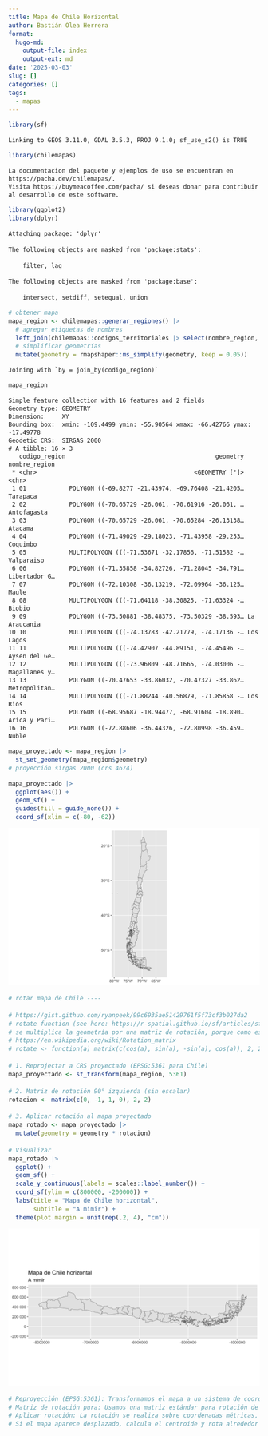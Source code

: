 ```yaml
---
title: Mapa de Chile Horizontal
author: Bastián Olea Herrera
format:
  hugo-md:
    output-file: index
    output-ext: md
date: '2025-03-03'
slug: []
categories: []
tags:
  - mapas
---
```



``` r
library(sf)
```

    Linking to GEOS 3.11.0, GDAL 3.5.3, PROJ 9.1.0; sf_use_s2() is TRUE

``` r
library(chilemapas)
```

    La documentacion del paquete y ejemplos de uso se encuentran en https://pacha.dev/chilemapas/.
    Visita https://buymeacoffee.com/pacha/ si deseas donar para contribuir al desarrollo de este software.

``` r
library(ggplot2)
library(dplyr)
```


    Attaching package: 'dplyr'

    The following objects are masked from 'package:stats':

        filter, lag

    The following objects are masked from 'package:base':

        intersect, setdiff, setequal, union

``` r
# obtener mapa
mapa_region <- chilemapas::generar_regiones() |>
  # agregar etiquetas de nombres
  left_join(chilemapas::codigos_territoriales |> select(nombre_region, codigo_region) |> distinct()) |> 
  # simplificar geometrías
  mutate(geometry = rmapshaper::ms_simplify(geometry, keep = 0.05))
```

    Joining with `by = join_by(codigo_region)`

``` r
mapa_region
```

    Simple feature collection with 16 features and 2 fields
    Geometry type: GEOMETRY
    Dimension:     XY
    Bounding box:  xmin: -109.4499 ymin: -55.90564 xmax: -66.42766 ymax: -17.49778
    Geodetic CRS:  SIRGAS 2000
    # A tibble: 16 × 3
       codigo_region                                          geometry nombre_region
     * <chr>                                            <GEOMETRY [°]> <chr>        
     1 01            POLYGON ((-69.8277 -21.43974, -69.76408 -21.4205… Tarapaca     
     2 02            POLYGON ((-70.65729 -26.061, -70.61916 -26.061, … Antofagasta  
     3 03            POLYGON ((-70.65729 -26.061, -70.65284 -26.13138… Atacama      
     4 04            POLYGON ((-71.49029 -29.18023, -71.43958 -29.253… Coquimbo     
     5 05            MULTIPOLYGON (((-71.53671 -32.17856, -71.51582 -… Valparaiso   
     6 06            POLYGON ((-71.35858 -34.82726, -71.28045 -34.791… Libertador G…
     7 07            POLYGON ((-72.10308 -36.13219, -72.09964 -36.125… Maule        
     8 08            MULTIPOLYGON (((-71.64118 -38.30825, -71.63324 -… Biobio       
     9 09            POLYGON ((-73.50881 -38.48375, -73.50329 -38.593… La Araucania 
    10 10            MULTIPOLYGON (((-74.13783 -42.21779, -74.17136 -… Los Lagos    
    11 11            MULTIPOLYGON (((-74.42907 -44.89151, -74.45496 -… Aysen del Ge…
    12 12            MULTIPOLYGON (((-73.96809 -48.71665, -74.03006 -… Magallanes y…
    13 13            POLYGON ((-70.47653 -33.86032, -70.47327 -33.862… Metropolitan…
    14 14            MULTIPOLYGON (((-71.88244 -40.56879, -71.85858 -… Los Rios     
    15 15            POLYGON ((-68.95687 -18.94477, -68.91604 -18.890… Arica y Pari…
    16 16            POLYGON ((-72.88606 -36.44326, -72.80998 -36.459… Nuble        

``` r
mapa_proyectado <- mapa_region |> 
  st_set_geometry(mapa_region$geometry)
# proyección sirgas 2000 (crs 4674)
```

``` r
mapa_proyectado |> 
  ggplot(aes()) +
  geom_sf() +
  guides(fill = guide_none()) +
  coord_sf(xlim = c(-80, -62))
```

<img src="mapa_chile_horizontal.markdown_strict_files/figure-markdown_strict/unnamed-chunk-3-1.png" width="768" />

``` r
# rotar mapa de Chile ----

# https://gist.github.com/ryanpeek/99c6935ae51429761f5f73cf3b027da2
# rotate function (see here: https://r-spatial.github.io/sf/articles/sf3.html#affine-transformations
# se multiplica la geometría por una matriz de rotación, porque como es un mapa está en espacio euclideano
# https://en.wikipedia.org/wiki/Rotation_matrix
# rotate <- function(a) matrix(c(cos(a), sin(a), -sin(a), cos(a)), 2, 2) #debiese definirse así, pero sale deformado

# 1. Reprojectar a CRS proyectado (EPSG:5361 para Chile)
mapa_proyectado <- st_transform(mapa_region, 5361)

# 2. Matriz de rotación 90° izquierda (sin escalar)
rotacion <- matrix(c(0, -1, 1, 0), 2, 2)

# 3. Aplicar rotación al mapa proyectado
mapa_rotado <- mapa_proyectado |> 
  mutate(geometry = geometry * rotacion)

# Visualizar
mapa_rotado |> 
  ggplot() +
  geom_sf() +
  scale_y_continuous(labels = scales::label_number()) +
  coord_sf(ylim = c(800000, -200000)) +
  labs(title = "Mapa de Chile horizontal",
       subtitle = "A mimir") +
  theme(plot.margin = unit(rep(.2, 4), "cm"))
```

<img src="mapa_chile_horizontal.markdown_strict_files/figure-markdown_strict/unnamed-chunk-4-1.png" width="768" />

``` r
# Reproyección (EPSG:5361): Transformamos el mapa a un sistema de coordenadas proyectadas (Lambert Conic para Chile), donde las unidades son metros.
# Matriz de rotación pura: Usamos una matriz estándar para rotación de 90° sin escalar (0.85 en tu código original causaba distorsión).
# Aplicar rotación: La rotación se realiza sobre coordenadas métricas, evitando deformaciones.
# Si el mapa aparece desplazado, calcula el centroide y rota alrededor de este usando transformaciones afines. Pero con este código, la proporción y forma del mapa se mantendrán correctas.
```
